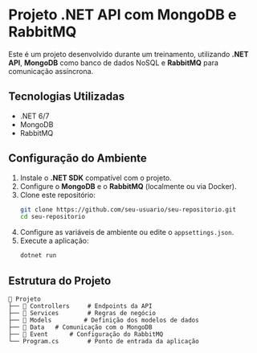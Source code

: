 # Projeto .NET API com MongoDB e RabbitMQ

Este é um projeto desenvolvido durante um treinamento, utilizando **.NET API**, **MongoDB** como banco de dados NoSQL e **RabbitMQ** para comunicação assíncrona.

## Tecnologias Utilizadas
- .NET 6/7
- MongoDB
- RabbitMQ

## Configuração do Ambiente
1. Instale o **.NET SDK** compatível com o projeto.
2. Configure o **MongoDB** e o **RabbitMQ** (localmente ou via Docker).
3. Clone este repositório:
   ```sh
   git clone https://github.com/seu-usuario/seu-repositorio.git
   cd seu-repositorio
   ```
4. Configure as variáveis de ambiente ou edite o `appsettings.json`.
5. Execute a aplicação:
   ```sh
   dotnet run
   ```

## Estrutura do Projeto
```
📂 Projeto
├── 📁 Controllers     # Endpoints da API
├── 📁 Services        # Regras de negócio
├── 📁 Models         # Definição dos modelos de dados
├── 📁 Data   # Comunicação com o MongoDB
├── 📁 Event      # Configuração do RabbitMQ
└── Program.cs        # Ponto de entrada da aplicação
```

